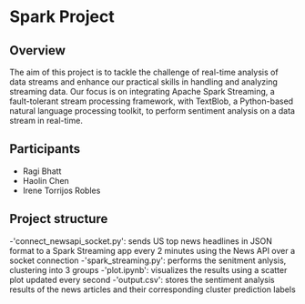 # Spark Project

## Overview

The aim of this project is to tackle the challenge of real-time analysis of data streams and enhance our practical skills in handling and analyzing streaming data. Our focus is on integrating Apache Spark Streaming, a fault-tolerant stream processing framework, with TextBlob, a Python-based natural language processing toolkit, to perform sentiment analysis on a data stream in real-time.

## Participants
- Ragi Bhatt
- Haolin Chen
- Irene Torrijos Robles

## Project structure
-'connect_newsapi_socket.py': sends US top news headlines in JSON format to a Spark Streaming app every 2 minutes using the News API over a socket connection
-'spark_streaming.py': performs the senitment anlysis, clustering into 3 groups
-'plot.ipynb': visualizes the results using a scatter plot updated every second
-'output.csv': stores the sentiment analysis results of the news articles and their corresponding cluster prediction labels
